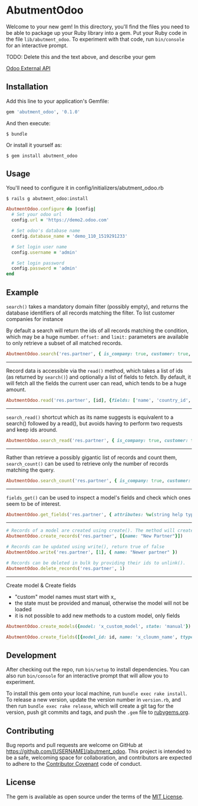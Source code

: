 # AbutmentOdoo

Welcome to your new gem! In this directory, you'll find the files you need to be able to package up your Ruby library into a gem. Put your Ruby code in the file `lib/abutment_odoo`. To experiment with that code, run `bin/console` for an interactive prompt.

TODO: Delete this and the text above, and describe your gem

[Odoo External API](https://www.odoo.com/documentation/11.0/webservices/odoo.html)

## Installation

Add this line to your application's Gemfile:

```ruby
gem 'abutment_odoo', '0.1.0'
```

And then execute:

    $ bundle

Or install it yourself as:

    $ gem install abutment_odoo

## Usage

You'll need to configure it in config/initializers/abutment_odoo.rb

    $ rails g abutment_odoo:install

```ruby
AbutmentOdoo.configure do |config|
  # Set your odoo url
  config.url = 'https://demo2.odoo.com'

  # Set odoo's database name
  config.database_name = 'demo_110_1519291233'

  # Set login user name
  config.username = 'admin'

  # Set login password
  config.password = 'admin'
end
```


## Example

`search()` takes a mandatory domain filter (possibly empty), and returns the database identifiers of all records matching the filter. To list customer companies for instance

By default a search will return the ids of all records matching the condition, which may be a huge number. `offset:` and `limit:` parameters are available to only retrieve a subset of all matched records.

```ruby
AbutmentOdoo.search('res.partner', { is_company: true, customer: true, offset: 10, limit: 5 })
```
------

Record data is accessible via the `read()` method, which takes a list of ids (as returned by `search()`) and optionally a list of fields to fetch. By default, it will fetch all the fields the current user can read, which tends to be a huge amount.

```ruby
AbutmentOdoo.read('res.partner', [id], {fields: ['name', 'country_id', 'id'], offset: 10, limit: 5})
```
------

`search_read()` shortcut which as its name suggests is equivalent to a search() followed by a read(), but avoids having to perform two requests and keep ids around.

```ruby
AbutmentOdoo.search_read('res.partner', { is_company: true, customer: true, fields: ['name', 'country_id', 'id'], offset: 10, limit: 5 }
```
------

Rather than retrieve a possibly gigantic list of records and count them, `search_count()` can be used to retrieve only the number of records matching the query.
```ruby
AbutmentOdoo.search_count('res.partner', { is_company: true, customer: true })
```
------

`fields_get()` can be used to inspect a model's fields and check which ones seem to be of interest.

```ruby
AbutmentOdoo.get_fields('res.partner', { attributes: %w(string help type) })
```
------

```ruby
# Records of a model are created using create(). The method will create a single record and return its database identifier.
AbutmentOdoo.create_records('res.partner', [{name: "New Partner"}])

# Records can be updated using write(), return true of false
AbutmentOdoo.write('res.partner', [1], { name: "Newer partner" })

# Records can be deleted in bulk by providing their ids to unlink().
AbutmentOdoo.delete_records('res.partner', 1)
```
------

Create model & Create fields
- "custom" model names must start with x_
- the state must be provided and manual, otherwise the model will not be loaded
- it is not possible to add new methods to a custom model, only fields

```ruby
AbutmentOdoo.create_models({model: 'x_custom_model', state: 'manual'})

AbutmentOdoo.create_fields([{model_id: id, name: 'x_cloumn_name', ttype: 'char', state: "manual", required: true}])
```

## Development

After checking out the repo, run `bin/setup` to install dependencies. You can also run `bin/console` for an interactive prompt that will allow you to experiment.

To install this gem onto your local machine, run `bundle exec rake install`. To release a new version, update the version number in `version.rb`, and then run `bundle exec rake release`, which will create a git tag for the version, push git commits and tags, and push the `.gem` file to [rubygems.org](https://rubygems.org).

## Contributing

Bug reports and pull requests are welcome on GitHub at https://github.com/[USERNAME]/abutment_odoo. This project is intended to be a safe, welcoming space for collaboration, and contributors are expected to adhere to the [Contributor Covenant](http://contributor-covenant.org) code of conduct.


## License

The gem is available as open source under the terms of the [MIT License](http://opensource.org/licenses/MIT).
